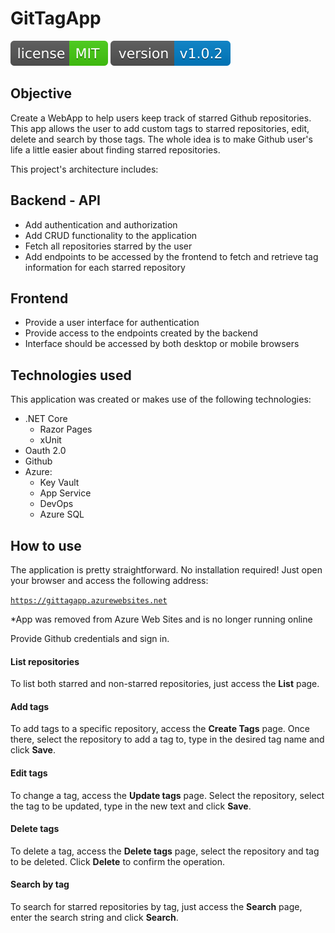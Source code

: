 # GitTagApp
![License](GitTagApp/wwwroot/images/license-MIT.svg)
![Version](GitTagApp/wwwroot/images/version-v1.0.2.svg)
## Objective
Create a WebApp to help users keep track of starred Github repositories.
This app allows the user to add custom tags to starred repositories, edit, delete and search by those tags.
The whole idea is to make Github user's life a little easier about finding starred repositories.

This project's architecture includes:

## Backend - API
 - Add authentication and authorization
 - Add CRUD functionality to the application
 - Fetch all repositories starred by the user
 - Add endpoints to be accessed by the frontend to fetch and retrieve tag information for each starred repository
 ## Frontend
 - Provide a user interface for authentication
 - Provide access to the endpoints created by the backend
 - Interface should be accessed by both desktop or mobile browsers
 ## Technologies used
 This application was created or makes use of the following technologies:
  + .NET Core
    + Razor Pages
    + xUnit
  + Oauth 2.0
  + Github
  + Azure:
    + Key Vault
    + App Service
    + DevOps
    + Azure SQL
  
 ## How to use
 The application is pretty straightforward. No installation required!
 Just open your browser and access the following address:
 
 [`https://gittagapp.azurewebsites.net`](https://gittagapp.azurewebsites.net)
 
 *App was removed from Azure Web Sites and is no longer running online
 
 Provide Github credentials and sign in.
 
 #### List repositories
 To list both starred and non-starred repositories, just access the **List** page.
 
 #### Add tags
 To add tags to a specific repository, access the **Create Tags** page.
 Once there, select the repository to add a tag to, type in the desired tag name and click **Save**.
 
 #### Edit tags
 To change a tag, access the **Update tags** page. Select the repository, select the tag to be updated, type in the new text and click **Save**.
 
 #### Delete tags
 To delete a tag, access the **Delete tags** page, select the repository and tag to be deleted. Click **Delete** to confirm the operation.
 
 #### Search by tag
 To search for starred repositories by tag, just access the **Search** page, enter the search string and click **Search**. 
